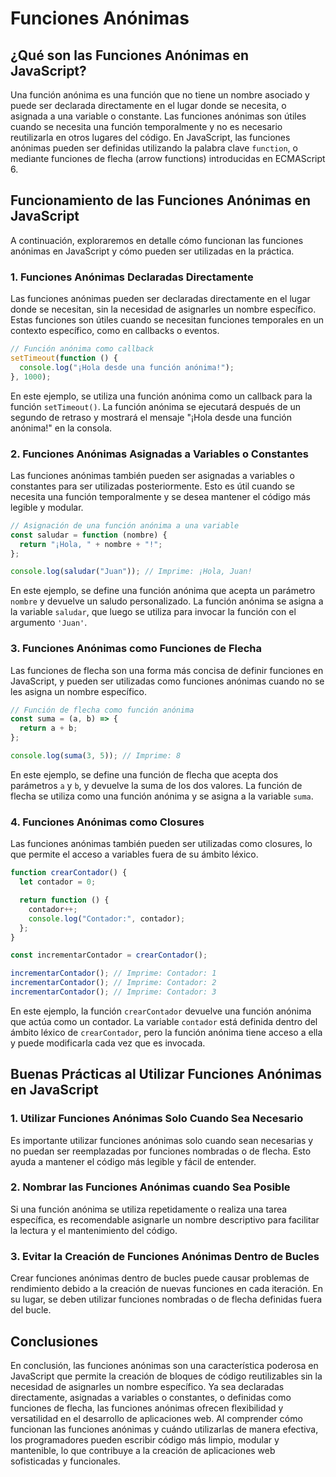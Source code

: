 # Funciones Anónimas

## ¿Qué son las Funciones Anónimas en JavaScript?

Una función anónima es una función que no tiene un nombre asociado y puede ser declarada directamente en el lugar donde se necesita, o asignada a una variable o constante. Las funciones anónimas son útiles cuando se necesita una función temporalmente y no es necesario reutilizarla en otros lugares del código. En JavaScript, las funciones anónimas pueden ser definidas utilizando la palabra clave `function`, o mediante funciones de flecha (arrow functions) introducidas en ECMAScript 6.

## Funcionamiento de las Funciones Anónimas en JavaScript

A continuación, exploraremos en detalle cómo funcionan las funciones anónimas en JavaScript y cómo pueden ser utilizadas en la práctica.

### 1. Funciones Anónimas Declaradas Directamente

Las funciones anónimas pueden ser declaradas directamente en el lugar donde se necesitan, sin la necesidad de asignarles un nombre específico. Estas funciones son útiles cuando se necesitan funciones temporales en un contexto específico, como en callbacks o eventos.

```jsx
// Función anónima como callback
setTimeout(function () {
  console.log("¡Hola desde una función anónima!");
}, 1000);
```

En este ejemplo, se utiliza una función anónima como un callback para la función `setTimeout()`. La función anónima se ejecutará después de un segundo de retraso y mostrará el mensaje "¡Hola desde una función anónima!" en la consola.

### 2. Funciones Anónimas Asignadas a Variables o Constantes

Las funciones anónimas también pueden ser asignadas a variables o constantes para ser utilizadas posteriormente. Esto es útil cuando se necesita una función temporalmente y se desea mantener el código más legible y modular.

```jsx
// Asignación de una función anónima a una variable
const saludar = function (nombre) {
  return "¡Hola, " + nombre + "!";
};

console.log(saludar("Juan")); // Imprime: ¡Hola, Juan!
```

En este ejemplo, se define una función anónima que acepta un parámetro `nombre` y devuelve un saludo personalizado. La función anónima se asigna a la variable `saludar`, que luego se utiliza para invocar la función con el argumento `'Juan'`.

### 3. Funciones Anónimas como Funciones de Flecha

Las funciones de flecha son una forma más concisa de definir funciones en JavaScript, y pueden ser utilizadas como funciones anónimas cuando no se les asigna un nombre específico.

```jsx
// Función de flecha como función anónima
const suma = (a, b) => {
  return a + b;
};

console.log(suma(3, 5)); // Imprime: 8
```

En este ejemplo, se define una función de flecha que acepta dos parámetros `a` y `b`, y devuelve la suma de los dos valores. La función de flecha se utiliza como una función anónima y se asigna a la variable `suma`.

### 4. Funciones Anónimas como Closures

Las funciones anónimas también pueden ser utilizadas como closures, lo que permite el acceso a variables fuera de su ámbito léxico.

```jsx
function crearContador() {
  let contador = 0;

  return function () {
    contador++;
    console.log("Contador:", contador);
  };
}

const incrementarContador = crearContador();

incrementarContador(); // Imprime: Contador: 1
incrementarContador(); // Imprime: Contador: 2
incrementarContador(); // Imprime: Contador: 3
```

En este ejemplo, la función `crearContador` devuelve una función anónima que actúa como un contador. La variable `contador` está definida dentro del ámbito léxico de `crearContador`, pero la función anónima tiene acceso a ella y puede modificarla cada vez que es invocada.

## Buenas Prácticas al Utilizar Funciones Anónimas en JavaScript

### 1. Utilizar Funciones Anónimas Solo Cuando Sea Necesario

Es importante utilizar funciones anónimas solo cuando sean necesarias y no puedan ser reemplazadas por funciones nombradas o de flecha. Esto ayuda a mantener el código más legible y fácil de entender.

### 2. Nombrar las Funciones Anónimas cuando Sea Posible

Si una función anónima se utiliza repetidamente o realiza una tarea específica, es recomendable asignarle un nombre descriptivo para facilitar la lectura y el mantenimiento del código.

### 3. Evitar la Creación de Funciones Anónimas Dentro de Bucles

Crear funciones anónimas dentro de bucles puede causar problemas de rendimiento debido a la creación de nuevas funciones en cada iteración. En su lugar, se deben utilizar funciones nombradas o de flecha definidas fuera del bucle.

## Conclusiones

En conclusión, las funciones anónimas son una característica poderosa en JavaScript que permite la creación de bloques de código reutilizables sin la necesidad de asignarles un nombre específico. Ya sea declaradas directamente, asignadas a variables o constantes, o definidas como funciones de flecha, las funciones anónimas ofrecen flexibilidad y versatilidad en el desarrollo de aplicaciones web. Al comprender cómo funcionan las funciones anónimas y cuándo utilizarlas de manera efectiva, los programadores pueden escribir código más limpio, modular y mantenible, lo que contribuye a la creación de aplicaciones web sofisticadas y funcionales.
